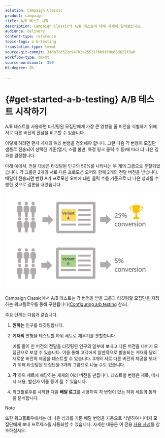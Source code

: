 ```yaml
---
solution: Campaign Classic
product: campaign
title: A/B 테스트 시작
description: Campaign Classic의 A/B 테스트에 대해 자세히 알아보십시오.
audience: delivery
content-type: reference
topic-tags: a-b-testing
translation-type: tm+mt
source-git-commit: 346b72d522c947b2a2552176b910ded8d622f3ab
workflow-type: tm+mt
source-wordcount: '350'
ht-degree: 0%

---
```



# {#get-started-a-b-testing} A/B 테스트 시작하기

A/B 테스트를 사용하면 타깃팅된 모집단에게 가장 큰 영향을 줄 버전을 식별하기 위해 서로 다른 버전의 전달을 비교할 수 있습니다.

이렇게 하려면 먼저 게재의 여러 변형을 정의해야 합니다. 그런 다음 각 변형이 모집단 샘플로 전송되어 선택한 기준(열기, 스팸 불만, 특정 링크 클릭 수 등)에 따라 더 나은 결과를 결정합니다.

아래 예에서, 전달 대상은 타깃팅된 인구의 50%를 나타내는 두 개의 그룹으로 분할되었습니다. 각 그룹은 2개의 서로 다른 프로모션 오퍼와 함께 2개의 전달 버전을 받습니다. 배달이 전송되면 변형 A가 프로모션 오퍼에 대한 클릭 수를 기준으로 더 나은 성과를 수행한 것으로 결론을 내렸습니다.

![](assets/a-b-testing-schema.png)

Campaign Classic에서 A/B 테스트는 각 변형을 받을 그룹과 타깃팅할 모집단을 지정하는 워크플로우를 통해 구현됩니다([Configuring a/b testing](../../delivery/using/configuring-a-b-testing.md) 참조).

주요 단계는 다음과 같습니다.

1. **원하는** 인구를 타깃팅합니다.
1. **게재의** 변형을 테스트할 하위 세트로 채우기를 분할합니다.

   예를 들어 한 버전의 전달을 타깃팅된 인구의 일부에 보내고 다른 버전을 나머지 모집단으로 보낼 수 있습니다. 이를 통해 고객에게 일반적으로 발송되는 게재와 달리 새로운 버전의 제공을 테스트할 수 있습니다. 3개의 서로 다른 버전의 제공을 보내기 위해 타깃팅된 모집단을 3개의 그룹으로 나눌 수도 있습니다.

1. **각** 하위 세트에 해당하는 게재의 여러 버전을 만듭니다. 테스트할 변형은 제목, 메시지 내용, 발신자 이름 등이 될 수 있습니다.
1. 워크플로우를 시작한 다음 **배달 로그**&#x200B;를 사용하여 각 변형이 있는 하위 세트의 동작을 분석합니다.

>[!NOTE]
>
>또한 워크플로우에서는 더 나은 성과를 거둔 배달 변형을 자동으로 식별하여 나머지 모집단에게 보내 프로세스를 자동화할 수 있습니다. 자세한 내용은 이 전용 [사용 사례](../../delivery/using/a-b-testing-use-case.md)를 참조하십시오.

